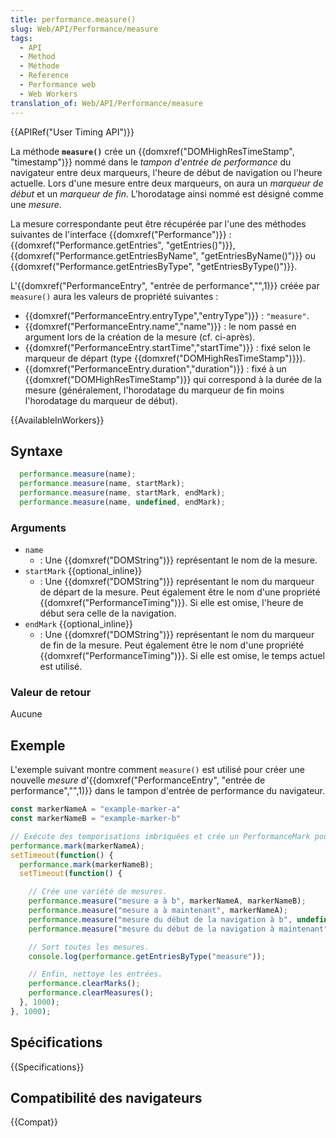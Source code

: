 ```yaml
---
title: performance.measure()
slug: Web/API/Performance/measure
tags:
  - API
  - Method
  - Méthode
  - Reference
  - Performance web
  - Web Workers
translation_of: Web/API/Performance/measure
---
```


{{APIRef("User Timing API")}}

La méthode **`measure()`** crée un {{domxref("DOMHighResTimeStamp", "timestamp")}} nommé dans le _tampon d'entrée de performance_ du navigateur entre deux marqueurs, l'heure de début de navigation ou l'heure actuelle. Lors d'une mesure entre deux marqueurs, on aura un _marqueur de début_ et un _marqueur de fin_. L'horodatage ainsi nommé est désigné comme une _mesure_.

La mesure correspondante peut être récupérée par l'une des méthodes suivantes de l'interface {{domxref("Performance")}} : {{domxref("Performance.getEntries", "getEntries()")}}, {{domxref("Performance.getEntriesByName", "getEntriesByName()")}} ou {{domxref("Performance.getEntriesByType", "getEntriesByType()")}}.

L'{{domxref("PerformanceEntry", "entrée de performance","",1)}} créée par `measure()` aura les valeurs de propriété suivantes :

- {{domxref("PerformanceEntry.entryType","entryType")}} : `"measure"`.
- {{domxref("PerformanceEntry.name","name")}} : le nom passé en argument lors de la création de la mesure (cf. ci-après).
- {{domxref("PerformanceEntry.startTime","startTime")}} : fixé selon le marqueur de départ (type {{domxref("DOMHighResTimeStamp")}}).
- {{domxref("PerformanceEntry.duration","duration")}} : fixé à un {{domxref("DOMHighResTimeStamp")}} qui correspond à la durée de la mesure (généralement, l'horodatage du marqueur de fin moins l'horodatage du marqueur de début).

{{AvailableInWorkers}}

## Syntaxe

```js
  performance.measure(name);
  performance.measure(name, startMark);
  performance.measure(name, startMark, endMark);
  performance.measure(name, undefined, endMark);
```

### Arguments

- `name`
  - : Une {{domxref("DOMString")}} représentant le nom de la mesure.
- `startMark` {{optional_inline}}
  - : Une {{domxref("DOMString")}} représentant le nom du marqueur de départ de la mesure. Peut également être le nom d'une propriété {{domxref("PerformanceTiming")}}. Si elle est omise, l'heure de début sera celle de la navigation.
- `endMark` {{optional_inline}}
  - : Une {{domxref("DOMString")}} représentant le nom du marqueur de fin de la mesure. Peut également être le nom d'une propriété {{domxref("PerformanceTiming")}}. Si elle est omise, le temps actuel est utilisé.

### Valeur de retour

Aucune

## Exemple

L'exemple suivant montre comment `measure()` est utilisé pour créer une nouvelle _mesure_ d'{{domxref("PerformanceEntry", "entrée de performance","",1)}} dans le tampon d'entrée de performance du navigateur.

```js
const markerNameA = "example-marker-a"
const markerNameB = "example-marker-b"

// Exécute des temporisations imbriquées et crée un PerformanceMark pour chacune d'entre elles.
performance.mark(markerNameA);
setTimeout(function() {
  performance.mark(markerNameB);
  setTimeout(function() {

    // Crée une variété de mesures.
    performance.measure("mesure a à b", markerNameA, markerNameB);
    performance.measure("mesure a à maintenant", markerNameA);
    performance.measure("mesure du début de la navigation à b", undefined, markerNameB);
    performance.measure("mesure du début de la navigation à maintenant");

    // Sort toutes les mesures.
    console.log(performance.getEntriesByType("measure"));

    // Enfin, nettoye les entrées.
    performance.clearMarks();
    performance.clearMeasures();
  }, 1000);
}, 1000);
```

## Spécifications

{{Specifications}}

## Compatibilité des navigateurs

{{Compat}}
